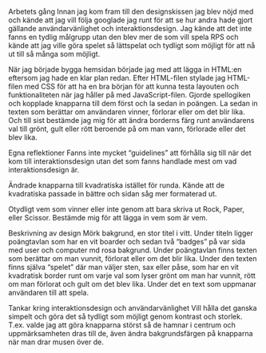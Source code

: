Arbetets gång
Innan jag kom fram till den designskissen jag blev nöjd med och kände att jag vill följa googlade jag runt för att se hur andra hade gjort gällande användarvänlighet och interaktionsdesign. Jag kände att det inte fanns en tydlig målgrupp utan den blev mer de som vill spela RPS och kände att jag ville göra spelet så lättspelat och tydligt som möjligt för att nå ut till så många som möjligt.  

När jag började bygga hemsidan började jag med att lägga in HTML:en eftersom jag hade en klar plan redan. Efter HTML-filen stylade jag HTML-filen med CSS för att ha en bra början för att kunna testa layouten och funktionaliteten när jag håller på med JavaScript-filen. Gjorde spellogiken och kopplade knapparna till dem först och la sedan in poängen. La sedan in texten som berättar om användaren vinner, förlorar eller om det blir lika. Och till sist bestämde jag mig för att ändra borderns färg runt användarens val till grönt, gult eller rött beroende på om man vann, förlorade eller det blev lika. 

Egna reflektioner 
Fanns inte mycket “guidelines” att förhålla sig till när det kom till interaktionsdesign utan det som fanns handlade mest om vad interaktionsdesign är. 

Ändrade knapparna till kvadratiska istället för runda. Kände att de kvadratiska passade in bättre och sidan såg mer formaterad ut. 

Otydligt vem som vinner eller inte genom att bara skriva ut Rock, Paper, eller Scissor. Bestämde mig för att lägga in vem som är vem. 

Beskrivning av design
Mörk bakgrund, en stor titel i vitt. Under titeln ligger poängtavlan som har en vit boarder och sedan två “badges” på var sida med user och computer md rosa bakgrund. Under poängtavlan finns texten som berättar om man vunnit, förlorat eller om det blir lika. Under den texten finns själva “spelet” där man väljer sten, sax eller påse, som har en vit kvadratisk border runt om varje val som lyser grönt om man har vunnit, rött om man förlorat och gult om det blev lika. Under det en text som uppmanar användaren till att spela. 

Tankar kring interaktionsdesign och användarvänlighet
Vill hålla det ganska simpelt och göra det så tydligt som möjligt genom kontrast och storlek. T.ex. valde jag att göra knapparna störst så de hamnar i centrum och uppmärksamheten dras till de, även ändra bakgrundsfärgen på knapparna när man drar musen över de.
